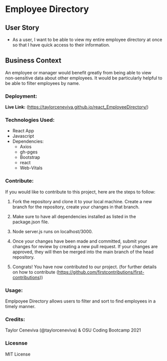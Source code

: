 # Employee Directory

## User Story

* As a user, I want to be able to view my entire employee directory at once so that I have quick access to their information.

## Business Context

An employee or manager would benefit greatly from being able to view non-sensitive data about other employees. It would be particularly helpful to be able to filter employees by name.

### Deployment:

<strong>Live Link:</strong> (https://taylorceneviva.github.io/react_EmployeeDirectory/)

### Technologies Used:

<ul>
<li>React App</li>
<li>Javascript</li>
<li>Dependencies:
<ul>
    <li>Axios</li>
    <li>gh-pges</li>
    <li>Bootstrap</li>
    <li>react</li>
    <li>Web-Vitals</li>


</ul>
</li>

</ul>

### Contribute:

If you would like to contribute to this project, here are the steps to follow:

1. Fork the repository and clone it to your local machine.
   Create a new branch for the repository, create your changes in that branch.

2. Make sure to have all dependencies installed as listed in the package.json file.

3. Node server.js runs on localhost/3000.

4. Once your changes have been made and committed, submit your changes for review by creating a new pull request. If your changes are approved, they will then be merged into the main branch of the head repository.

5. Congrats! You have now contributed to our project.
   (for further details on how to contribute (https://github.com/firstcontributions/first-contributions))

### Usage:

Emplpoyee Directory allows users to filter and sort to find employees in a timely manner. 

### Credits:

Taylor Ceneviva (@taylorceneviva) & OSU Coding Bootcamp 2021

### Licesnse 

MIT License